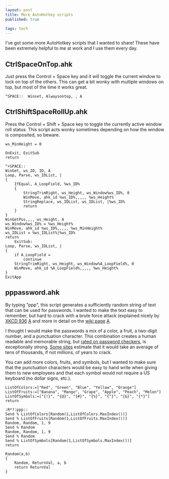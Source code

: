 ```yaml
---
layout: post
title: More AutoHotkey scripts
published: true

tags: tech
---
```


I've got some more AutoHotkey scripts that I wanted to share! These have been extremely 
helpful to me at work and I use them every day.

## CtrlSpaceOnTop.ahk

Just press the Control + Space key and it will toggle the current window to lock on top of 
the others. This can get a bit wonky with multiple windows on top, but most of the time it 
works great.

~~~
^SPACE::  Winset, Alwaysontop, , A
~~~

## CtrlShiftSpaceRollUp.ahk

Press the Control + Shift + Space key to toggle the currently active window roll status. 
This script acts wonky sometimes depending on how the window is composited, so beware.

~~~
ws_MinHeight = 0

OnExit, ExitSub
return

^+SPACE::
WinGet, ws_ID, ID, A
Loop, Parse, ws_IDList, |
{
    IfEqual, A_LoopField, %ws_ID%
    {
        StringTrimRight, ws_Height, ws_Window%ws_ID%, 0
        WinMove, ahk_id %ws_ID%,,,,, %ws_Height%
        StringReplace, ws_IDList, ws_IDList, |%ws_ID%
        return
    }
}
WinGetPos,,,, ws_Height, A
ws_Window%ws_ID% = %ws_Height%
WinMove, ahk_id %ws_ID%,,,,, %ws_MinHeight%
ws_IDList = %ws_IDList%|%ws_ID%
return
	ExitSub:
Loop, Parse, ws_IDList, |
{
    if A_LoopField =
        continue
    StringTrimRight, ws_Height, ws_Window%A_LoopField%, 0
    WinMove, ahk_id %A_LoopField%,,,,, %ws_Height%
}
ExitApp
~~~

## pppassword.ahk

By typing "ppp", this script generates a sufficiently random string of text that can be 
used for passwords. I wanted to make the text easy to remember, but hard to crack with a 
brute force attack (explained nicely by [XKCD 936](https://xkcd.com/936/) 
[A](http://archive.is/978wk) and more in detail on the [wiki 
page](https://www.explainxkcd.com/wiki/index.php/936:_Password_Strength) 
[A](http://archive.is/tzklt).

I thought I would make the passwords a mix of a color, a fruit, a two-digit number, and a 
punctuation character. This combination creates a human readable and memorable string, but 
[rated on password checkers](http://www.passwordmeter.com/), is exceptionally strong. [Some 
sites](https://howsecureismypassword.net/) estimate that it would take an average of tens 
of thousands, if not millions, of years to crack.

You can add more colors, fruits, and symbols, but I wanted to make sure that the 
punctuation characters would be easy to hand write when giving them to new employees and 
that each symbol would not require a US keyboard (no dollar signs, etc.).


~~~
ListOfColors:=["Red", "Green", "Blue", "Yellow", "Orange"]
ListOfFruits:=["Banana", "Mango", "Grape", "Apple", "Peach", "Melon"]
ListOfSymbols:=["{!}", "{@}", "{#}", "{%}", "{^}", "{&}", "{*}"]
return

:R*?:ppp::
Send % ListOfColors[Random(1,ListOfColors.MaxIndex())]
Send % ListOfFruits[Random(1,ListOfFruits.MaxIndex())]
Random, Random, 1, 9
Send % Random
Random, Random, 1, 9
Send % Random
Send % ListOfSymbols[Random(1,ListOfSymbols.MaxIndex())]
return

Random(a,b)
{
	Random, ReturnVal, a, b
	return ReturnVal
}
~~~
